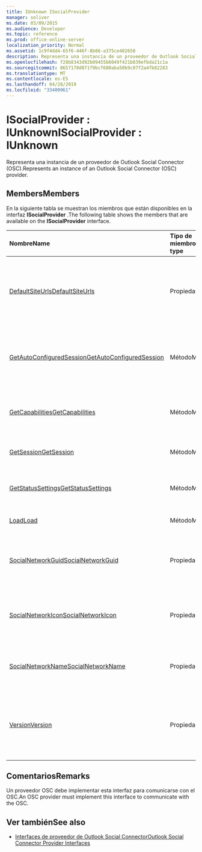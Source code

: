 ```yaml
---
title: IUnknown ISocialProvider
manager: soliver
ms.date: 03/09/2015
ms.audience: Developer
ms.topic: reference
ms.prod: office-online-server
localization_priority: Normal
ms.assetid: 1c9f4dd4-65f6-446f-8b86-a375ce402658
description: Representa una instancia de un proveedor de Outlook Social Connector (OSC).
ms.openlocfilehash: f28b8343d92b09455b6049f421b839efbda21c1a
ms.sourcegitcommit: 8657170d071f9bcf680aba50b9c07f2a4fb82283
ms.translationtype: MT
ms.contentlocale: es-ES
ms.lasthandoff: 04/28/2019
ms.locfileid: "33409961"
---
```

# <a name="isocialprovider--iunknown"></a><span data-ttu-id="94cff-103">ISocialProvider : IUnknown</span><span class="sxs-lookup"><span data-stu-id="94cff-103">ISocialProvider : IUnknown</span></span>

<span data-ttu-id="94cff-104">Representa una instancia de un proveedor de Outlook Social Connector (OSC).</span><span class="sxs-lookup"><span data-stu-id="94cff-104">Represents an instance of an Outlook Social Connector (OSC) provider.</span></span>
  
## <a name="members"></a><span data-ttu-id="94cff-105">Members</span><span class="sxs-lookup"><span data-stu-id="94cff-105">Members</span></span>

<span data-ttu-id="94cff-106">En la siguiente tabla se muestran los miembros que están disponibles en la interfaz **ISocialProvider** .</span><span class="sxs-lookup"><span data-stu-id="94cff-106">The following table shows the members that are available on the **ISocialProvider** interface.</span></span> 
  
|<span data-ttu-id="94cff-107">**Nombre**</span><span class="sxs-lookup"><span data-stu-id="94cff-107">**Name**</span></span>|<span data-ttu-id="94cff-108">**Tipo de miembro**</span><span class="sxs-lookup"><span data-stu-id="94cff-108">**Member type**</span></span>|<span data-ttu-id="94cff-109">**Descripción**</span><span class="sxs-lookup"><span data-stu-id="94cff-109">**Description**</span></span>|
|:-----|:-----|:-----|
|[<span data-ttu-id="94cff-110">DefaultSiteUrls</span><span class="sxs-lookup"><span data-stu-id="94cff-110">DefaultSiteUrls</span></span>](isocialprovider-defaultsiteurls.md) <br/> |<span data-ttu-id="94cff-111">Propiedad</span><span class="sxs-lookup"><span data-stu-id="94cff-111">Property</span></span>  <br/> |<span data-ttu-id="94cff-112">Devuelve una matriz de cadenas que especifican las direcciones URL del sitio para el proveedor de OSC.</span><span class="sxs-lookup"><span data-stu-id="94cff-112">Returns an array of strings that specify site URLs for the OSC provider.</span></span>  <br/> |
|[<span data-ttu-id="94cff-113">GetAutoConfiguredSession</span><span class="sxs-lookup"><span data-stu-id="94cff-113">GetAutoConfiguredSession</span></span>](isocialprovider-getautoconfiguredsession.md) <br/> |<span data-ttu-id="94cff-114">Método</span><span class="sxs-lookup"><span data-stu-id="94cff-114">Method</span></span>  <br/> |<span data-ttu-id="94cff-115">Obtiene una interfaz [ISocialSession](isocialsessioniunknown.md) configurada automáticamente.</span><span class="sxs-lookup"><span data-stu-id="94cff-115">Gets an automatically configured [ISocialSession](isocialsessioniunknown.md) interface.</span></span>  <br/> |
|[<span data-ttu-id="94cff-116">GetCapabilities</span><span class="sxs-lookup"><span data-stu-id="94cff-116">GetCapabilities</span></span>](isocialprovider-getcapabilities.md) <br/> |<span data-ttu-id="94cff-117">Método</span><span class="sxs-lookup"><span data-stu-id="94cff-117">Method</span></span>  <br/> |<span data-ttu-id="94cff-118">Obtiene una cadena que describe las funciones del proveedor.</span><span class="sxs-lookup"><span data-stu-id="94cff-118">Gets a string that describes provider capabilities.</span></span>  <br/> |
|[<span data-ttu-id="94cff-119">GetSession</span><span class="sxs-lookup"><span data-stu-id="94cff-119">GetSession</span></span>](isocialprovider-getsession.md) <br/> |<span data-ttu-id="94cff-120">Método</span><span class="sxs-lookup"><span data-stu-id="94cff-120">Method</span></span>  <br/> |<span data-ttu-id="94cff-121">Obtiene una interfaz [ISocialSession](isocialsessioniunknown.md) .</span><span class="sxs-lookup"><span data-stu-id="94cff-121">Gets an [ISocialSession](isocialsessioniunknown.md) interface.</span></span>  <br/> |
|[<span data-ttu-id="94cff-122">GetStatusSettings</span><span class="sxs-lookup"><span data-stu-id="94cff-122">GetStatusSettings</span></span>](isocialprovider-getstatussettings.md) <br/> |<span data-ttu-id="94cff-123">Método</span><span class="sxs-lookup"><span data-stu-id="94cff-123">Method</span></span>  <br/> |<span data-ttu-id="94cff-124">Actualmente, este método no es compatible.</span><span class="sxs-lookup"><span data-stu-id="94cff-124">This method is currently not supported.</span></span>  <br/> |
|[<span data-ttu-id="94cff-125">Load</span><span class="sxs-lookup"><span data-stu-id="94cff-125">Load</span></span>](isocialprovider-load.md) <br/> |<span data-ttu-id="94cff-126">Método</span><span class="sxs-lookup"><span data-stu-id="94cff-126">Method</span></span>  <br/> |<span data-ttu-id="94cff-127">Inicializa el proveedor de OSC.</span><span class="sxs-lookup"><span data-stu-id="94cff-127">Initializes the OSC provider.</span></span>  <br/> |
|[<span data-ttu-id="94cff-128">SocialNetworkGuid</span><span class="sxs-lookup"><span data-stu-id="94cff-128">SocialNetworkGuid</span></span>](isocialprovider-socialnetworkguid.md) <br/> |<span data-ttu-id="94cff-129">Propiedad</span><span class="sxs-lookup"><span data-stu-id="94cff-129">Property</span></span>  <br/> |<span data-ttu-id="94cff-130">Devuelve un GUID que representa un identificador único para la red social.</span><span class="sxs-lookup"><span data-stu-id="94cff-130">Returns a GUID that represents a unique identifier for the social network.</span></span>  <br/> |
|[<span data-ttu-id="94cff-131">SocialNetworkIcon</span><span class="sxs-lookup"><span data-stu-id="94cff-131">SocialNetworkIcon</span></span>](isocialprovider-socialnetworkicon.md) <br/> |<span data-ttu-id="94cff-132">Propiedad</span><span class="sxs-lookup"><span data-stu-id="94cff-132">Property</span></span>  <br/> |<span data-ttu-id="94cff-133">Devuelve una matriz de bytes que representa el icono de la red social.</span><span class="sxs-lookup"><span data-stu-id="94cff-133">Returns an array of bytes that represents the icon for the social network.</span></span>  <br/> |
|[<span data-ttu-id="94cff-134">SocialNetworkName</span><span class="sxs-lookup"><span data-stu-id="94cff-134">SocialNetworkName</span></span>](isocialprovider-socialnetworkname.md) <br/> |<span data-ttu-id="94cff-135">Propiedad</span><span class="sxs-lookup"><span data-stu-id="94cff-135">Property</span></span>  <br/> |<span data-ttu-id="94cff-136">Devuelve una cadena que representa el nombre de la red social.</span><span class="sxs-lookup"><span data-stu-id="94cff-136">Returns a string that represents the social network name.</span></span>  <br/> |
|[<span data-ttu-id="94cff-137">Version</span><span class="sxs-lookup"><span data-stu-id="94cff-137">Version</span></span>](isocialprovider-version.md) <br/> |<span data-ttu-id="94cff-138">Propiedad</span><span class="sxs-lookup"><span data-stu-id="94cff-138">Property</span></span>  <br/> |<span data-ttu-id="94cff-139">Devuelve una cadena que representa el número de versión del proveedor de esta red social.</span><span class="sxs-lookup"><span data-stu-id="94cff-139">Returns a string that represents the version number of the provider for this social network.</span></span>  <br/> |
   
## <a name="remarks"></a><span data-ttu-id="94cff-140">Comentarios</span><span class="sxs-lookup"><span data-stu-id="94cff-140">Remarks</span></span>

<span data-ttu-id="94cff-141">Un proveedor OSC debe implementar esta interfaz para comunicarse con el OSC.</span><span class="sxs-lookup"><span data-stu-id="94cff-141">An OSC provider must implement this interface to communicate with the OSC.</span></span>
  
## <a name="see-also"></a><span data-ttu-id="94cff-142">Ver también</span><span class="sxs-lookup"><span data-stu-id="94cff-142">See also</span></span>

- [<span data-ttu-id="94cff-143">Interfaces de proveedor de Outlook Social Connector</span><span class="sxs-lookup"><span data-stu-id="94cff-143">Outlook Social Connector Provider Interfaces</span></span>](outlook-social-connector-provider-interfaces.md)

